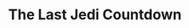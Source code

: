 ---
title: "The Last Jedi Countdown"
thumbnail: "http://i.imgur.com/r9uDyAR.jpg"
description: "Some Description of the Project"
draft: true
tags: ["WebVR", "Oculus", "Vive"]
---